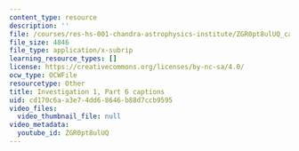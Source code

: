 ```yaml
---
content_type: resource
description: ''
file: /courses/res-hs-001-chandra-astrophysics-institute/ZGR0pt8ulUQ_captions.webvtt
file_size: 4846
file_type: application/x-subrip
learning_resource_types: []
license: https://creativecommons.org/licenses/by-nc-sa/4.0/
ocw_type: OCWFile
resourcetype: Other
title: Investigation 1, Part 6 captions
uid: cd170c6a-a3e7-4dd6-8646-b88d7ccb9595
video_files:
  video_thumbnail_file: null
video_metadata:
  youtube_id: ZGR0pt8ulUQ
---
```


